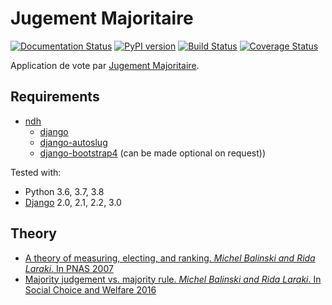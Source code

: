 # Jugement Majoritaire
[![Documentation Status](https://readthedocs.org/projects/django-jugemaj/badge/?version=latest)](https://django-jugemaj.readthedocs.io/en/latest/?badge=latest)
[![PyPI version](https://badge.fury.io/py/django-jugemaj.svg)](https://pypi.org/project/django-jugemaj)
[![Build Status](https://travis-ci.org/nim65s/django-jugemaj.svg?branch=master)](https://travis-ci.org/nim65s/django-jugemaj)
[![Coverage Status](https://coveralls.io/repos/github/nim65s/django-jugemaj/badge.svg?branch=master)](https://coveralls.io/github/nim65s/django-jugemaj?branch=master)


Application de vote par [Jugement Majoritaire](https://fr.wikipedia.org/wiki/Jugement_majoritaire).


## Requirements

- [ndh](https://pypi.python.org/pypi/ndh)
    - [django](https://www.djangoproject.com/)
    - [django-autoslug](https://github.com/justinmayer/django-autoslug/)
    - [django-bootstrap4](https://github.com/zostera/django-bootstrap4) (can be made optional on request))

Tested with:
- Python 3.6, 3.7, 3.8
- [Django](https://www.djangoproject.com/) 2.0, 2.1, 2.2, 3.0

## Theory

- [A theory of measuring, electing, and ranking. *Michel Balinski and Rida Laraki*. In PNAS 2007](https://doi.org/10.1073/pnas.0702634104)
- [Majority judgement vs. majority rule. *Michel Balinski and Rida Laraki*. In Social Choice and Welfare 2016](https://hal.archives-ouvertes.fr/hal-02374645)
